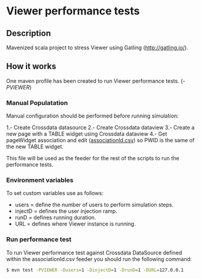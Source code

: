 
# Viewer performance tests

## Description

Mavenized scala project to stress Viewer using Gatling (http://gatling.io/).

## How it works

One maven profile has been created to run Viewer performance tests. (_-PVIEWER_)

### Manual Populatation

Manual configuration should be performed before running simulation:

1.- Create Crossdata datasource
2.- Create Crossdata dataview
3.- Create a new page with a TABLE widget using Crossdata dataview
4.- Get pageWidget association and edit ([associationId.csv](https://github.com/Stratio/paas-stability/blob/branch/src/test/resources/data/viewer/associationId.csv)) so PWID is the same of the new TABLE widget.

This file will be used as the feeder for the rest of the scripts to run the performance tests.

### Environment variables

To set custom variables use as follows:

- users     = define the number of users to perform simulation steps.
- injectD   = defines the user injection ramp.
- runD      = defines running duration.
- URL       = defines where Viewer instance is running.

### Run performance test

To run Viewer performance test against Crossdata DataSource defined within the associationId.csv feeder you should run the following command:

```sh
$ mvn test -PVIEWER -Dusers=1 -DinjectD=1 -DrunD=1 -DURL=127.0.0.1
```
